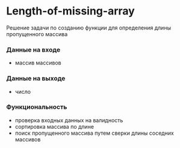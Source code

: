 # Length-of-missing-array

Решение задачи по созданию функции для определения длины пропущенного массива
### Данные на входе
- массив массивов
### Данные на выходе
- число
### Функциональность
- проверка входных данных на валидность
- сортировка массива по длине
- поиск пропущенного массива путем сверки длины соседних массивов
